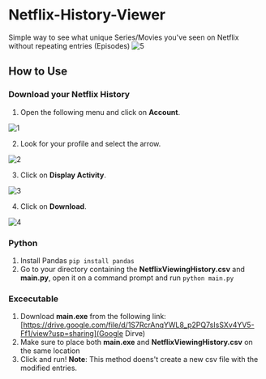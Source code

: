 # Netflix-History-Viewer
Simple way to see what unique Series/Movies you've seen on Netflix without repeating entries (Episodes)
![5](https://github.com/Riczap/Netflix-History-Viewer/assets/77018982/a3d9f7e8-842e-420e-82c4-34549a4ff0ac)

## How to Use
### Download your Netflix History
1. Open the following menu and click on **Account**.

![1](https://github.com/Riczap/Netflix-History-Viewer/assets/77018982/df3d9768-a346-4f77-8af0-820f67a914fe)

2.  Look for your profile and select the arrow.

![2](https://github.com/Riczap/Netflix-History-Viewer/assets/77018982/d614396a-0f66-46b2-81c8-98a936c2fca6)

3. Click on **Display Activity**.

![3](https://github.com/Riczap/Netflix-History-Viewer/assets/77018982/75700405-23ad-450e-8c59-ba43f65d6e2b)

4. Click on **Download**.

![4](https://github.com/Riczap/Netflix-History-Viewer/assets/77018982/3f25905e-befa-4557-9d88-a0ce4e805465)



### Python
1. Install Pandas `pip install pandas`
2. Go to your directory containing the **NetflixViewingHistory.csv** and **main.py**, open it on a command prompt and run `python main.py`

### Excecutable
1. Download **main.exe** from the following link: [https://drive.google.com/file/d/1S7RcrAnqYWL8_p2PQ7sIsSXv4YV5-Ff1/view?usp=sharing](Google Dirve)
2. Make sure to place both **main.exe** and **NetflixViewingHistory.csv** on the same location
3. Click and run!
**Note**: This method doens't create a new csv file with the modified entries.
